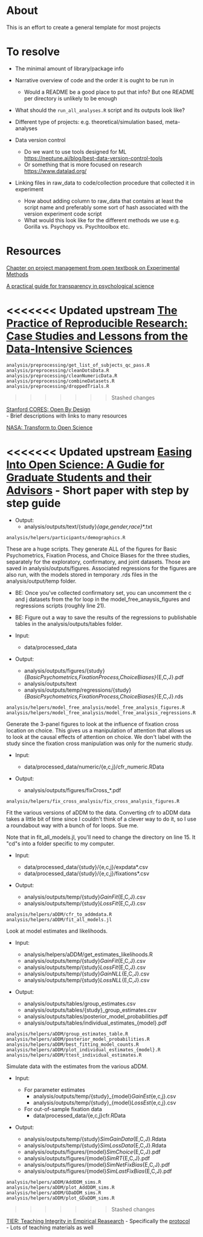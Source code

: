 # About

This is an effort to create a general template for most projects

# To resolve

- The minimal amount of library/package info

- Narrative overview of code and the order it is ought to be run in
    - Would a README be a good place to put that info? But one README per directory is unlikely to be enough

- What should the `run_all_analyses.R` script and its outputs look like?

- Different type of projects: e.g. theoretical/simulation based, meta-analyses

- Data version control
    - Do we want to use tools designed for ML https://neptune.ai/blog/best-data-version-control-tools
    - Or something that is more focused on research https://www.datalad.org/

- Linking files in raw_data to code/collection procedure that collected it in experiment
    - How about adding column to raw_data that contains at least the script name and preferably some sort of hash associated with the version experiment code script
    - What would this look like for the different methods we use e.g. Gorilla vs. Psychopy vs. Psychtoolbox etc.

# Resources

[Chapter on project management from open textbook on Experimental Methods](https://experimentology.io/13-management)  

[A practical guide for transparency in psychological science](https://psych-transparency-guide.uni-koeln.de/)

<<<<<<< Updated upstream
[The Practice of Reproducible Research: Case Studies and Lessons from the Data-Intensive Sciences](http://www.practicereproducibleresearch.org/)  
=======
```
analysis/preprocessing/get_list_of_subjects_qc_pass.R
analysis/preprocessing/cleanDotsData.R
analysis/preprocessing/cleanNumericData.R
analysis/preprocessing/combineDatasets.R
analysis/preprocessing/droppedTrials.R
```
>>>>>>> Stashed changes

[Stanford CORES: Open By Design](https://dsi-cores.github.io/OpenByDesign/README.html)  
    - Brief descriptions with links to many resources  

[NASA: Transform to Open Science](https://nasa.github.io/Transform-to-Open-Science-Book/About/About-Announcements.html)  

<<<<<<< Updated upstream
[Easing Into Open Science: A Gudie for Graduate Students and their Advisors](https://psyarxiv.com/vzjdp/)
    - Short paper with step by step guide  
=======
- Output:
  - analysis/outputs/text/{study}_{age,gender,race}_*.txt

```
analysis/helpers/participants/demographics.R
```

These are a huge scripts. They generate ALL of the figures for Basic Psychometrics, Fixation Process, and Choice Biases for the three studies, separately for the exploratory, confirmatory, and joint datasets. Those are saved in analysis/outputs/figures. Associated regressions for the figures are also run, with the models stored in temporary .rds files in the analysis/output/temp folder.

* BE: Once you've collected confirmatory set, you can uncomment the c and j datasets from the for loop in the model_free_anaysis_figures and regressions scripts (roughly line 21).

* BE: Figure out a way to save the results of the regressions to publishable tables in the analysis/outputs/tables folder.

- Input:
  - data/processed_data

- Output:
  - analysis/outputs/figures/{study}_{BasicPsychometrics,FixationProcess,ChoiceBiases}_{E,C,J}.pdf
  - analysis/outputs/text
  - analysis/outputs/temp/regressions/{study}_{BasicPsychometrics,FixationProcess,ChoiceBiases}_{E,C,J}.rds

```
analysis/helpers/model_free_analysis/model_free_analysis_figures.R
analysis/helpers/model_free_analysis/model_free_analysis_regressions.R
```

Generate the 3-panel figures to look at the influence of fixation cross location on choice. This gives us a manipulation of attention that allows us to look at the causal effects of attention on choice. We don't label with the study since the fixation cross manipulation was only for the numeric study.

- Input:
  - data/processed_data/numeric/{e,c,j}/cfr_numeric.RData

- Output:
  - analysis/outputs/figures/fixCross_*.pdf

```
analysis/helpers/fix_cross_analysis/fix_cross_analysis_figures.R
```

Fit the various versions of aDDM to the data. Converting cfr to aDDM data takes a little bit of time since I couldn't think of a clever way to do it, so I use a roundabout way with a bunch of for loops. Sue me.

Note that in fit_all_models.jl, you'll need to change the directory on line 15. It "cd"s into a folder specific to my computer.

- Input:
  - data/processed_data/{study}/{e,c,j}/expdata*.csv
  - data/processed_data/{study}/{e,c,j}/fixations*.csv

- Output:
  - analysis/outputs/temp/{study}_GainFit_{E,C,J}.csv
  - analysis/outputs/temp/{study}_LossFit_{E,C,J}.csv

```
analysis/helpers/aDDM/cfr_to_addmdata.R
analysis/helpers/aDDM/fit_all_models.jl
```

Look at model estimates and likelihoods.

- Input:
  - analysis/helpers/aDDM/get_estimates_likelihoods.R
  - analysis/outputs/temp/{study}_GainFit_{E,C,J}.csv
  - analysis/outputs/temp/{study}_LossFit_{E,C,J}.csv
  - analysis/outputs/temp/{study}_GainNLL_{E,C,J}.csv
  - analysis/outputs/temp/{study}_LossNLL_{E,C,J}.csv

- Output:
  - analysis/outputs/tables/group_estimates.csv
  - analysis/outputs/tables/{study}_group_estimates.csv
  - analysis/outputs/tables/posterior_model_probabilities.pdf
  - analysis/outputs/tables/individual_estimates_{model}.pdf

```
analysis/helpers/aDDM/group_estimates_table.R
analysis/helpers/aDDM/posterior_model_probabilities.R
analysis/helpers/aDDM/best_fitting_model_counts.R
analysis/helpers/aDDM/plot_individual_estimates_{model}.R
analysis/helpers/aDDM/ttest_individual_estimates.R
```

Simulate data with the estimates from the various aDDM.

- Input:
  - For parameter estimates
    - analysis/outputs/temp/{study}_{model}_GainEst_{e,c,j}.csv
    - analysis/outputs/temp/{study}_{model}_LossEst_{e,c,j}.csv
  - For out-of-sample fixation data
    - data/processed_data/{e,c,j}cfr.RData

- Output:
  - analysis/outputs/temp/{study}_SimGainData_{E,C,J}.Rdata
  - analysis/outputs/temp/{study}_SimLossData_{E,C,J}.Rdata
  - analysis/outputs/figures/{model}_SimChoice_{E,C,J}.pdf
  - analysis/outputs/figures/{model}_SimRT_{E,C,J}.pdf
  - analysis/outputs/figures/{model}_SimNetFixBias_{E,C,J}.pdf
  - analysis/outputs/figures/{model}_SimLastFixBias_{E,C,J}.pdf
  
```
analysis/helpers/aDDM/AddDDM_sims.R
analysis/helpers/aDDM/plot_AddDDM_sims.R
analysis/helpers/aDDM/GDaDDM_sims.R
analysis/helpers/aDDM/plot_GDaDDM_sims.R
```
>>>>>>> Stashed changes

[TIER: Teaching Integrity in Empirical Reasearch](https://www.projecttier.org/)
    - Specifically the [protocol](https://www.projecttier.org/tier-protocol/protocol-4-0/)  
    - Lots of teaching materials as well  
